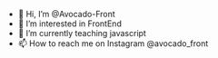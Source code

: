 - 👋 Hi, I’m @Avocado-Front
- 👀 I’m interested in FrontEnd
- 🌱 I’m currently teaching javascript
- 📫 How to reach me on Instagram @avocado_front


